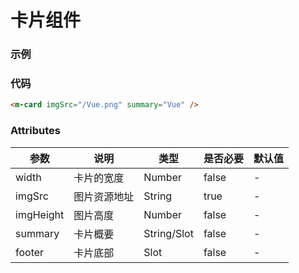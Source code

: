 # 卡片组件

### 示例
<m-card imgSrc="/Lin-UI/Vue.png" summary="Vue" />

### 代码
```html
<m-card imgSrc="/Vue.png" summary="Vue" />
```

### Attributes
| 参数 | 说明 | 类型 | 是否必要 | 默认值 |
| --- | --- | --- | --- | --- |
| width | 卡片的宽度 | Number | false | - |
| imgSrc | 图片资源地址 | String | true | - |
| imgHeight | 图片高度 | Number | false | - | 
| summary | 卡片概要 | String/Slot | false | - |
| footer | 卡片底部 | Slot | false | - | 